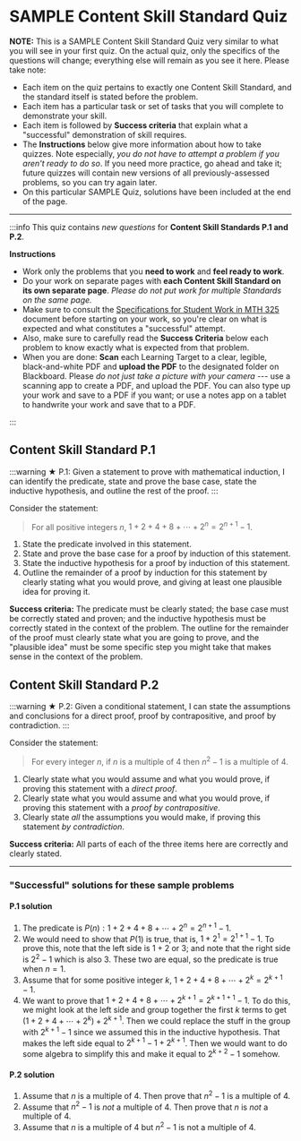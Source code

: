 # SAMPLE Content Skill Standard Quiz 

**NOTE:** This is a SAMPLE Content Skill Standard Quiz very similar to what you will see in your first quiz. On the actual quiz, only the specifics of the questions will change; everything else will remain as you see it here. Please take note: 

- Each item on the quiz pertains to exactly one Content Skill Standard, and the standard itself is stated before the problem. 
- Each item has a particular task or set of tasks that you will complete to demonstrate your skill. 
- Each item is followed by **Success criteria** that explain what a "successful" demonstration of skill requires. 
- The **Instructions** below give more information about how to take quizzes. Note especially, *you do not have to attempt a problem if you aren't ready to do so*. If you need more practice, go ahead and take it; future quizzes will contain new versions of all previously-assessed problems, so you can try again later. 
- On this particular SAMPLE Quiz, solutions have been included at the end of the page. 

---

:::info
This quiz contains *new questions* for **Content Skill Standards P.1 and P.2**.

**Instructions**

* Work only the problems that you **need to work** and **feel ready to work**. 
* Do your work on separate pages with **each Content Skill Standard on its own separate page**. *Please do not put work for multiple Standards on the same page.* 
* Make sure to consult the [Specifications for Student Work in MTH 325](https://hackmd.io/lD6oyEN5RdiUi_wdg-rkZg) document before starting on your work, so you're clear on what is expected and what constitutes a "successful" attempt. 
* Also, make sure to carefully read the **Success Criteria** below each problem to know exactly what is expected from that problem. 
* When you are done: **Scan** each Learning Target to a clear, legible, black-and-white PDF and **upload the PDF** to the designated folder on Blackboard. Please  *do not just take a picture with your camera* --- use a scanning app to create a PDF, and upload the PDF. You can also type up your work and save to a PDF if you want; or use a notes app on a tablet to handwrite your work and save that to a PDF. 

:::


## Content Skill Standard P.1 

:::warning
★ P.1: Given a statement to prove with mathematical induction, I can identify the predicate, state and prove the base case, state the inductive hypothesis, and outline the rest of the proof. 
:::

Consider the statement: 

>For all positive integers $n$, $1 + 2 + 4 + 8 + \cdots + 2^n = 2^{n+1} - 1$. 

1. State the predicate involved in this statement. 
2. State and prove the base case for a proof by induction of this statement. 
3. State the inductive hypothesis for a proof by induction of this statement. 
4. Outline the remainder of a proof by induction for this statement by clearly stating what you would prove, and giving at least one plausible idea for proving it. 

**Success criteria:** The predicate must be clearly stated; the base case must be correctly stated and proven; and the inductive hypothesis must be correctly stated in the context of the problem. The outline for the remainder of the proof must clearly state what you are going to prove, and the "plausible idea" must be some specific step you might take that makes sense in the context of the problem. 



## Content Skill Standard P.2

:::warning
★ P.2: Given a conditional statement, I can state the assumptions and conclusions for a direct proof, proof by contrapositive, and proof by contradiction. 
:::

Consider the statement: 

>For every integer $n$, if $n$ is a multiple of $4$ then $n^2 - 1$ is a multiple of $4$. 

1. Clearly state what you would assume and what you would prove, if proving this statement with a *direct proof*. 
2. Clearly state what you would assume and what you would prove, if proving this statement with a *proof by contrapositive*.
3. Clearly state *all* the assumptions you would make, if proving this statement *by contradiction*. 

**Success criteria:** All parts of each of the three items here are correctly and clearly stated. 

---

### "Successful" solutions for these sample problems

#### P.1 solution

1. The predicate is $P(n): 1 + 2 + 4 + 8 + \cdots + 2^n = 2^{n+1} - 1$. 
2. We would need to show that $P(1)$ is true, that is, $1 + 2^1 = 2^{1+1} -1$. To prove this, note that the left side is $1 + 2$ or $3$; and note that the right side is $2^2 - 1$ which is also $3$. These two are equal, so the predicate is true when $n=1$. 
3. Assume that for some positive integer $k$, $1 + 2 + 4 + 8 + \cdots + 2^k = 2^{k+1} - 1$. 
4. We want to prove that $1 + 2 + 4 + 8 + \cdots + 2^{k+1} = 2^{k+1+1} - 1$. To do this, we might look at the left side and group together the first $k$ terms to get $(1 + 2 + 4 + \cdots + 2^k) + 2^{k+1}$. Then we could replace the stuff in the group with $2^{k+1} - 1$ since we assumed this in the inductive hypothesis. That makes the left side equal to $2^{k+1} -1 + 2^{k+1}$. Then we would want to do some algebra to simplify this and make it equal to $2^{k+2} - 1$ somehow. 


#### P.2 solution

1. Assume that $n$ is a multiple of $4$. Then prove that $n^2 - 1$ is a multiple of $4$. 
2. Assume that $n^2 - 1$ is *not* a multiple of $4$. Then prove that $n$ is *not* a multiple of $4$. 
3. Assume that $n$ is a multiple of $4$ but $n^2 - 1$ is not a multiple of $4$. 